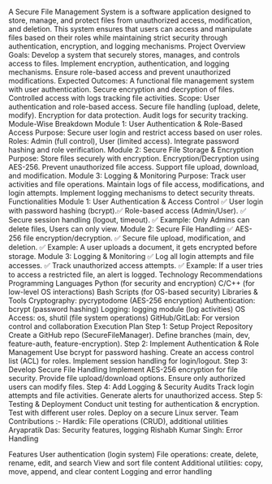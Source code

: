 A Secure File Management System is a software application designed to store, manage, and protect files from unauthorized access, modification, and deletion. This system ensures that users can access and manipulate files based on their roles while maintaining strict security through authentication, encryption, and logging mechanisms.
Project Overview Goals: Develop a system that securely stores, manages, and controls access to files.
Implement encryption, authentication, and logging mechanisms.
Ensure role-based access and prevent unauthorized modifications.
Expected Outcomes: A functional file management system with user authentication.
Secure encryption and decryption of files.
Controlled access with logs tracking file activities.
Scope: User authentication and role-based access.
Secure file handling (upload, delete, modify).
Encryption for data protection.
Audit logs for security tracking.
Module-Wise Breakdown Module 1: User Authentication & Role-Based Access Purpose: Secure user login and restrict access based on user roles.
Roles: Admin (full control), User (limited access).
Integrate password hashing and role verification.
Module 2: 
  Secure File Storage & Encryption Purpose: Store files securely with encryption.
  Encryption/Decryption using AES-256.
  Prevent unauthorized file access.
Support file upload, download, and modification.
Module 3: 
  Logging & Monitoring Purpose: Track user activities and file operations.
  Maintain logs of file access, modifications, and login attempts.
  Implement logging mechanisms to detect security threats.
Functionalities Module 1:
  User Authentication & Access Control ✅ 
  User login with password hashing (bcrypt).✅
  Role-based access (Admin/User). ✅
  Secure session handling (logout, timeout). ✅ 
  Example: Only Admins can delete files, Users can only view.
Module 2: 
    Secure File Handling ✅ 
    AES-256 file encryption/decryption. ✅ 
    Secure file upload, modification, and deletion. ✅ 
    Example: A user uploads a document, it gets encrypted before storage.
 Module 3: 
    Logging & Monitoring ✅ 
    Log all login attempts and file accesses. ✅ 
    Track unauthorized access attempts. ✅ 
    Example: If a user tries to access a restricted file, an alert is logged.
Technology Recommendations Programming Languages Python (for security and encryption)
C/C++ (for low-level OS interactions)
Bash Scripts (for OS-based security)
Libraries & Tools Cryptography: pycryptodome (AES-256 encryption)
Authentication: bcrypt (password hashing)
Logging: logging module (log activities)
OS Access: os, shutil (file system operations)
GitHub/GitLab: For version control and collaboration
Execution Plan Step 1: Setup Project Repository Create a GitHub repo (SecureFileManager).
Define branches (main, dev, feature-auth, feature-encryption).
Step 2: Implement Authentication & Role Management Use bcrypt for password hashing.
  Create an access control list (ACL) for roles.
  Implement session handling for login/logout.
Step 3: Develop Secure File Handling Implement AES-256 encryption for file security.
  Provide file upload/download options.
  Ensure only authorized users can modify files.
Step 4: Add Logging & Security Audits Track login attempts and file activities.
  Generate alerts for unauthorized access.
Step 5: Testing & Deployment Conduct unit testing for authentication & encryption.
  Test with different user roles.
  Deploy on a secure Linux server.
Team Contributions :-
Hardik: File operations (CRUD), additional utilities
Aryapratik Das: Security features, logging
Rishabh Kumar Singh: Error Handling


Features User authentication (login system)
File operations: create, delete, rename, edit, and search
View and sort file content
Additional utilities: copy, move, append, and clear content
Logging and error handling
